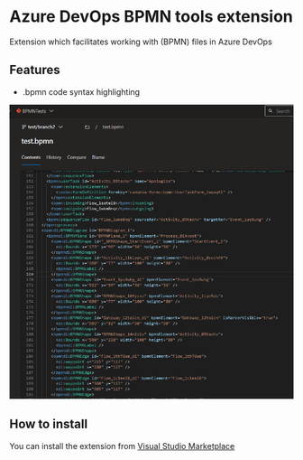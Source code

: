 # Azure DevOps BPMN tools extension

Extension which facilitates working with (BPMN) files in Azure DevOps

## Features

- .bpmn code syntax highlighting


![syntax highligting example](docs/code-highlighting-example.png "Syntax highlighting example")

## How to install

You can install the extension from [Visual Studio Marketplace](https://marketplace.visualstudio.com/items?itemName=SuperNowyNick.devops-bpmn-tools)